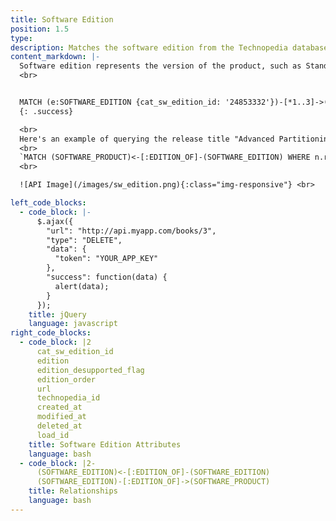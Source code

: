 ```yaml
---
title: Software Edition
position: 1.5
type: 
description: Matches the software edition from the Technopedia database.
content_markdown: |-
  Software edition represents the version of the product, such as Standard, Premium, or other version name for the product.
  <br>


  MATCH (e:SOFTWARE_EDITION {cat_sw_edition_id: '24853332'})-[*1..3]->(b) RETURN b LIMIT 10
  {: .success}

  <br>
  Here's an example of querying the release title "Advanced Partitioning Option" that is a release of a software version.<br>
  <br>
  `MATCH (SOFTWARE_PRODUCT)<-[:EDITION_OF]-(SOFTWARE_EDITION) WHERE n.release_title = "Advanced Partitioning Option" RETURN n`
  <br>

  ![API Image](/images/sw_edition.png){:class="img-responsive"} <br>

left_code_blocks:
  - code_block: |-
      $.ajax({
        "url": "http://api.myapp.com/books/3",
        "type": "DELETE",
        "data": {
          "token": "YOUR_APP_KEY"
        },
        "success": function(data) {
          alert(data);
        }
      });
    title: jQuery
    language: javascript
right_code_blocks:
  - code_block: |2
      cat_sw_edition_id
      edition
      edition_desupported_flag
      edition_order
      url
      technopedia_id
      created_at
      modified_at
      deleted_at
      load_id
    title: Software Edition Attributes
    language: bash
  - code_block: |2-
      (SOFTWARE_EDITION)<-[:EDITION_OF]-(SOFTWARE_EDITION)
      (SOFTWARE_EDITION)-[:EDITION_OF]->(SOFTWARE_PRODUCT) 
    title: Relationships
    language: bash
---
```


